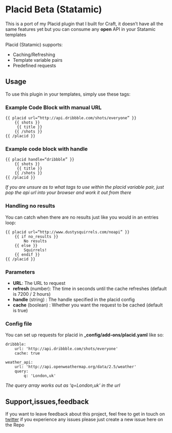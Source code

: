 # Placid Beta (Statamic)

This is a port of my Placid plugin that I built for Craft, it doesn’t have all the same features yet but you can consume any **open** API in your Statamic templates

Placid (Statamic) supports:
 - Caching/Refreshing
 - Template variable pairs
 - Predefined requests

## Usage

To use this plugin in your templates, simply use these tags:

### Example Code Block with manual URL
 
	{{ placid url=“http://api.dribbble.com/shots/everyone” }}
		{{ shots }}
		 {{ title }}
		{{ /shots }}
	{{ /placid }}

### Example code block with handle
	{{ placid handle=“dribbble” }}
		{{ shots }}
		 {{ title }}
		{{ /shots }}
	{{ /placid }}

*If you are unsure as to what tags to use within the placid variable pair, just pop the api url into your browser and work it out from there*

### Handling no results
You can catch when there are no results just like you would in an entries loop:

	{{ placid url=“http://www.dustysquirrels.com/noapi” }}
		{{ if no_results }}
			No results
		{{ else }}
			Squirrels!
		{{ endif }}
	{{ /placid }}

### Parameters
- **URL**: The URL to request
- **refresh** (number): The time in seconds until the cache refreshes (default is 7200 / 2 hours)
- **handle** (string) : The handle specified in the placid config
- **cache** (boolean) : Whether you want the request to be cached (default is true)

### Config file
You can set up requests for placid in **_config/add-ons/placid.yaml** like so:

	dribbble:
		url: 'http://api.dribbble.com/shots/everyone'
		cache: true

	weather_api:
		url: 'http://api.openweathermap.org/data/2.5/weather'
		query:
			q: 'London,uk'

*The query array works out as ‘q=London,uk’ in the url*

## Support,issues,feedback
If you want to leave feedback about this project, feel free to get in touch on [twitter](http://www.twitter.com/alecritson) if you experience any issues please just create a new issue here on the Repo
